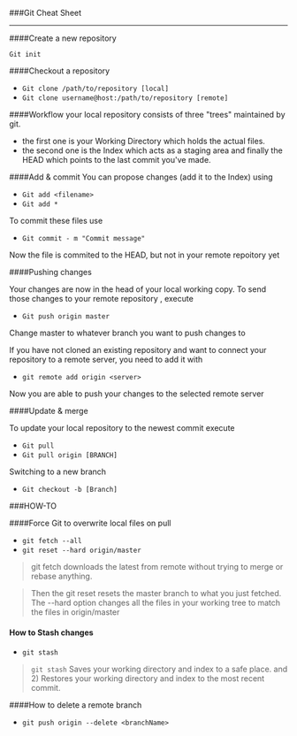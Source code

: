 ###Git Cheat Sheet

----------

####Create a new repository

`Git init`

####Checkout a repository 
- `Git clone /path/to/repository [local]`
- `Git clone username@host:/path/to/repository [remote]`

####Workflow
your local repository consists of three "trees" maintained by git. 

-  the first one is your Working Directory which holds the actual files. 
- the second one is the Index which acts as a staging area and finally the HEAD which points to the last commit you've made.

####Add & commit
You can propose changes (add it to the Index) using 

- `Git add <filename>`
- `Git add *`

To commit these files use

- `Git commit - m "Commit message"`

Now the file is commited to the HEAD, but not in your remote repoitory yet

####Pushing changes

Your changes are now in the head of your local working copy. To send those changes to your remote repository , execute

- `Git push origin master`

Change master to whatever branch you want to push changes to 

If you have not cloned an existing repository and want to connect your repository to a remote server, you need to add it with

- `git remote add origin <server>`

Now you are able to push your changes to the selected remote server

####Update & merge

To update your local repository to the newest commit execute

- `Git pull`
- `Git pull origin [BRANCH]`

Switching to a new branch

- `Git checkout -b [Branch]`

###HOW-TO

####Force Git to overwrite local files on pull

- `git fetch --all`
- `git reset --hard origin/master`

>git fetch downloads the latest from remote without trying to merge or rebase anything.

>Then the git reset resets the master branch to what you just fetched. The --hard option changes all the files in your working tree to match the files in origin/master

#### How to Stash changes

- ` git stash `

> `git stash` Saves your working directory and index to a safe place. and 2) Restores your working directory and index to the most recent commit.


####How to delete a remote branch

- `git push origin --delete <branchName>`
